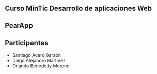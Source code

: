 ## Curso MinTic Desarrollo de aplicaciones Web 
## PearApp

## Participantes

- Santiago Acero Garzón
- Diego Alejandro Martinez
- Orlando Benedetty Moreno
